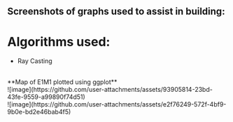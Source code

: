 ## Screenshots of graphs used to assist in building:
# Algorithms used:
- Ray Casting
<br />
**Map of E1M1 plotted using ggplot**<br />
![image](https://github.com/user-attachments/assets/93905814-23bd-43fe-9559-a99890f74d51)
<br />
![image](https://github.com/user-attachments/assets/e2f76249-572f-4bf9-9b0e-bd2e46bab4f5)
